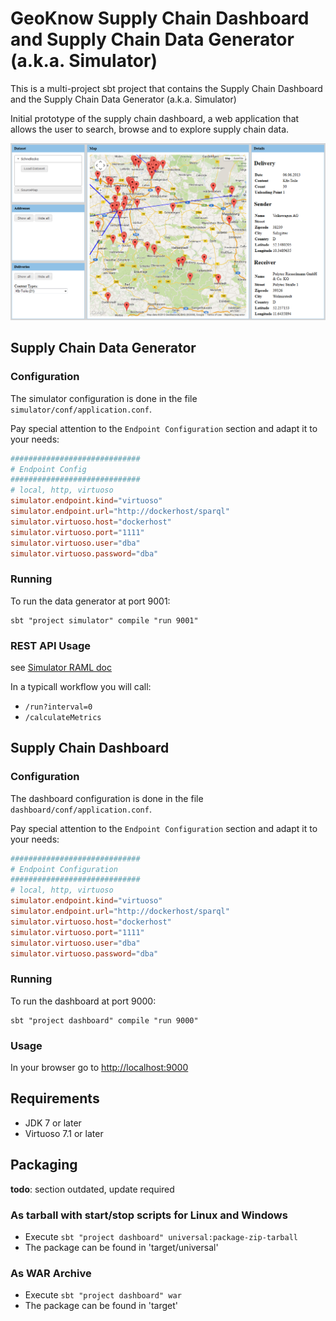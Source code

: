# GeoKnow Supply Chain Dashboard and Supply Chain Data Generator (a.k.a. Simulator)

This is a multi-project sbt project that contains the Supply Chain Dashboard and the Supply Chain Data Generator (a.k.a. Simulator)

Initial prototype of the supply chain dashboard, a web application that allows the user to search, browse and to explore supply chain data.

![Screenshot](screenshot.png)

## Supply Chain Data Generator

### Configuration

The simulator configuration is done in the file `simulator/conf/application.conf`.

Pay special attention to the `Endpoint Configuration` section and adapt it to your needs:

```conf
#############################
# Endpoint Config
#############################
# local, http, virtuoso
simulator.endpoint.kind="virtuoso"
simulator.endpoint.url="http://dockerhost/sparql"
simulator.virtuoso.host="dockerhost"
simulator.virtuoso.port="1111"
simulator.virtuoso.user="dba"
simulator.virtuoso.password="dba"
```

### Running

To run the data generator at port 9001:

    sbt "project simulator" compile "run 9001"

### REST API Usage

see [Simulator RAML doc](raml/simulator.md)

In a typicall workflow you will call:

- `/run?interval=0`
- `/calculateMetrics`

## Supply Chain Dashboard

### Configuration

The dashboard configuration is done in the file `dashboard/conf/application.conf`.

Pay special attention to the `Endpoint Configuration` section and adapt it to your needs:

```conf
#############################
# Endpoint Configuration
#############################
# local, http, virtuoso
simulator.endpoint.kind="virtuoso"
simulator.endpoint.url="http://dockerhost/sparql"
simulator.virtuoso.host="dockerhost"
simulator.virtuoso.port="1111"
simulator.virtuoso.user="dba"
simulator.virtuoso.password="dba"
```

### Running

To run the dashboard at port 9000:

    sbt "project dashboard" compile "run 9000"

### Usage

In your browser go to [http://localhost:9000](http://localhost:9000)

## Requirements

- JDK 7 or later
- Virtuoso 7.1 or later

## Packaging

**todo**: section outdated, update required

### As tarball with start/stop scripts for Linux and Windows

- Execute `sbt "project dashboard" universal:package-zip-tarball`
- The package can be found in 'target/universal'

### As WAR Archive

- Execute `sbt "project dashboard" war`
- The package can be found in 'target'
